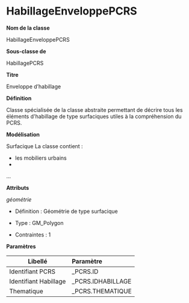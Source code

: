 # HabillageEnveloppePCRS #



**Nom de la classe**

HabillageEnveloppePCRS

**Sous-classe de**

HabillagePCRS

**Titre**

Enveloppe d’habillage

**Définition**

Classe spécialisée de la classe abstraite <HabillagePCRS> permettant de décrire tous les éléments d'habillage de type surfaciques utiles à la compréhension du PCRS.

**Modélisation**

Surfacique La classe contient :
- les mobiliers urbains
-  
...

**Attributs**

*géométrie*

- Définition : Géométrie de type surfacique

- Type : GM_Polygon

- Contraintes : 1

**Paramètres**

| Libellé | Paramètre |
| ---------|:-------------|
|Identifiant PCRS|_PCRS.ID|
|Identifiant Habillage|_PCRS.IDHABILLAGE|
|Thematique|_PCRS.THEMATIQUE|
